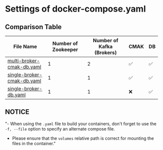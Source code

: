 # Settings of docker-compose.yaml 
## Comparison Table
| File Name | Number of Zookeeper | Number of Kafka (Brokers) | CMAK | DB |
|-|-|-|-|-|
| [multi-broker-cmak-db.yaml](./multi-broker-cmak-db.yaml) | 1 | 2 | :white_check_mark: | :white_check_mark: |
| [single-broker-cmak-db.yaml](./single-broker-cmak-db.yaml) | 1 | 1 | :white_check_mark: | :white_check_mark: |
| [single-broker-db.yaml](./single-broker-db.yaml) | 1 | 1 | :x: | :white_check_mark: |

## NOTICE
"- When using the `.yaml` file to build your containers, don't forget to use the `-f, --file` option to specify an alternate compose file.
- Please ensure that the `volumes` relative path is correct for mounting the files in the container."